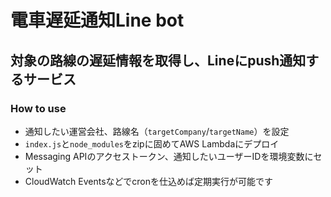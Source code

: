 # 電車遅延通知Line bot

## 対象の路線の遅延情報を取得し、Lineにpush通知するサービス

### How to use

- 通知したい運営会社、路線名（`targetCompany`/`targetName`）を設定
- `index.js`と`node_modules`をzipに固めてAWS Lambdaにデプロイ
- Messaging APIのアクセストークン、通知したいユーザーIDを環境変数にセット
- CloudWatch Eventsなどでcronを仕込めば定期実行が可能です